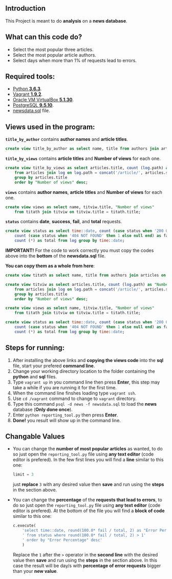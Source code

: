 ## Introduction
This Project is meant to do **analysis** on a **news database**.

## What can this code do?

- Select the most popular three articles.
- Select the most popular article authors.
- Select days when more than 1% of requests lead to errors.

## Required tools:

- [Python **3.6.3**](https://www.python.org/downloads/release/python-363/).
- [Vagrant **1.9.2**](https://www.vagrantup.com/downloads.html).
- [Oracle VM VirtualBox **5.1.30**](https://www.virtualbox.org/wiki/Download_Old_Builds_5_1).
- [PostgreSQL **9.5.10**](https://www.postgresql.org/download/).
- [newsdata.sql](https://d17h27t6h515a5.cloudfront.net/topher/2016/August/57b5f748_newsdata/newsdata.zip) file.

## Views used in the program:

**`title_by_author`** contains **author names** and **article titles**.

```sql
create view title_by_author as select name, title from authors join articles on authors.id = articles.author;
```

**`title_by_views`** contains **article titles** and **Number of views** for each one.

```sql
create view title_by_views as select articles.title, count (log.path) as "Number of views"
    from articles join log on log.path = concat('/article/', articles.slug)
    group by articles.title
    order by "Number of views" desc;
```

**`views`** contains **author names**,  **article titles** and **Number of views** for each one.

```sql
create view views as select name, titviw.title, "Number of views"
    from titath join titviw on titviw.title = titath.title;
```

**`status`** contains **date**, **success**, **fail**, and **total** requests.

```sql
create view status as select time::date, count (case status when '200 OK' then 1 else null end) as success,
    count (case status when '404 NOT FOUND' then 1 else null end) as fail,
    count (*) as total from log group by time::date;
```

**IMPORTANT!**
For the code to work correctly you must copy the codes above into the **bottom** of the **newsdata.sql** file.

**You can copy them as a whole from here**:

```sql
create view titath as select name, title from authors join articles on authors.id = articles.author;

create view titviw as select articles.title, count (log.path) as "Number of views"
    from articles join log on log.path = concat('/article/', articles.slug)
    group by articles.title
    order by "Number of views" desc;

create view views as select name, titviw.title, "Number of views"
    from titath join titviw on titviw.title = titath.title;

create view status as select time::date, count (case status when '200 OK' then 1 else null end) as success,
    count (case status when '404 NOT FOUND' then 1 else null end) as fail,
    count (*) as total from log group by time::date;
```

## Steps for running:

1. After installing the above links and **copying the views code** into the **sql** file, start your prefered **command line**.
2. Change your working directory location to the folder containing  the **python** and **sql** files.
3. Type `vagrant up` in you command line then press **Enter**, this step may take a while if you are running it for the first time.
4. When the command line finshes loading type `vagrant ssh`.
5. Use `cd /vagrant` command to change to `vagrant` directory.
6. Type this command `psql -d news -f newsdata.sql` to load the **news** database (**Only done once**).
7. Enter `python reporting_tool.py` then press **Enter**.
8. **Done!** you result will show up in the command line.

## Changable Values
- You can change the **number of most popular articles** as wanted, to do so just open the `reporting_tool.py` file using **any text editor**
(code editor is prefered). In the few first lines you will find a **line** similar to this one:

  ```python
  limit = 3
  ```
  just **replace** `3` with any desired value then **save** and run using the **steps** in the section above.
  
- You can change the **percentage** of the **requests that lead to errors**, to do so just open the `reporting_tool.py` file using **any text editor**
(code editor is prefered). At the bottom of the file you will find a **block of code** similar to this one:

  ```python
  c.execute(
      'select time::date, round(100.0* fail / total, 2) as "Error Percentage"'
      ' from status where round(100.0* fail / total, 2) > 1'
      ' order by "Error Percentage" desc'
      )
  ```

  Replace the `1` after the `>` operator in the **second line** with the desired value then **save** and run using the **steps** in the section above.
  In this case the result will be day/s with **percentage of error requests** bigger than your **new value**.
  
